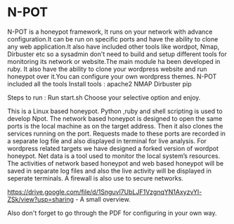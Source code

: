 # N-POT
N-POT is a honeypot framework, It runs on your network with advance configuration.It can be run on specific ports and have the ability to clone any web application.It also have included other tools like wordpot, Nmap, Dirbuster etc  so a sysadmin don't need to build and setup different tools for monitoring its network or website.The main module ha been developed in ruby.
It also have the ability to clone your wordpress website and run honeypot over it.You can configure your own wordpress themes.
N-POT included all the tools 
Install tools :
apache2
NMAP
Dirbuster
pip

Steps to run :
Run start.sh
Choose your selective option and enjoy.



This is a Linux based honeypot. Python ,ruby and shell scripting is used to develop Npot. 
The network based honeypot is designed to open the same ports is the local machine as on the target address. Then it also clones the services running on the port.
Requests made to these ports are recorded in a separate log file and also displayed in terminal for live analysis.
For wordpress related targets we have designed  a forked version of wordpot honeypot. 
Net data is a tool used to monitor the local system’s resources.
The activities of network based honeypot and web based honeypot will be saved in separate log files and also the live activity will be displayed in seperate terminals.
A firewall is also use to secure networks.

https://drive.google.com/file/d/1Snguvl7UbLJF1VzgnqYN1AxyzvYl-ZSk/view?usp=sharing    - A small overview.

Also don't forget to go through the PDF for configuring in your own way.





